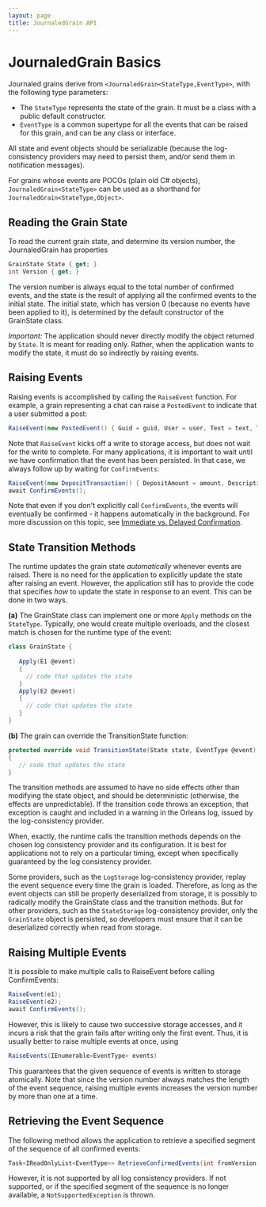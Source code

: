 ```yaml
---
layout: page
title: JournaledGrain API
---
```


# JournaledGrain Basics

Journaled grains derive from `<JournaledGrain<StateType,EventType>`, with the following type parameters:

* The `StateType` represents the state of the grain. It must be a class with a public default constructor.  
* `EventType` is a common supertype for all the events that can be raised for this grain, and can be any class or interface. 

All state and event objects should be serializable (because the log-consistency providers may need to persist them, and/or send them in notification messages). 

For grains whose events are POCOs (plain old C# objects),  `JournaledGrain<StateType>` can be used as a shorthand for `JournaledGrain<StateType,Object>`.

## Reading the Grain State

To read the current grain state, and determine its version number, the JournaledGrain has properties

```csharp
GrainState State { get; }
int Version { get; }
```

The version number is always equal to the total number of confirmed events, and the state is the result of applying all the confirmed events to the initial state. The initial state, which has version 0 (because no events have been applied to it), is determined by the default constructor of the GrainState class.

_Important:_ The application should never directly modify the object returned by `State`. It is meant for reading only. Rather, when the application wants to modify the state, it must do so indirectly by raising events.

## Raising Events

Raising events is accomplished by calling the `RaiseEvent` function. For example, a grain representing a chat can raise a `PostedEvent` to indicate that a user submitted a post:

```csharp
RaiseEvent(new PostedEvent() { Guid = guid, User = user, Text = text, Timestamp = DateTime.UtcNow });
```

Note that `RaiseEvent` kicks off a write to storage access, but does not wait for the write to complete. For many applications, it is important to wait until we have confirmation that the event has been persisted. In that case, we always follow up by waiting for `ConfirmEvents`:

```csharp
RaiseEvent(new DepositTransaction() { DepositAmount = amount, Description = description });
await ConfirmEvents();
```

Note that even if you don't explicitly call `ConfirmEvents`, the events will eventually be confirmed - it happens automatically in the background. For more discussion on this topic, see [Immediate vs. Delayed Confirmation](MultiVersion.md).

## State Transition Methods

The runtime updates the grain state _automatically_ whenever events are raised. There is no need for the application to explicitly update the state after raising an event. However, the application still has to provide the code that specifies _how_ to update the state in response to an event. This can be done in two ways.

**(a)** The GrainState class can implement one or more `Apply` methods on the `StateType`. Typically, one would create multiple overloads, and the closest match is chosen for the runtime type of the event:
```csharp
class GrainState {
   
   Apply(E1 @event)  
   {
     // code that updates the state
   }
   Apply(E2 @event)  
   {
     // code that updates the state
   }
}
```

**(b)** The grain can override the TransitionState function:
```csharp
protected override void TransitionState(State state, EventType @event)
{
   // code that updates the state
}
```

The transition methods are assumed to have no side effects other than modifying the state object, and should be deterministic (otherwise, the effects are unpredictable).  If the transition code throws an exception, that exception is caught and included in a warning in the Orleans log, issued by the log-consistency provider.  

When, exactly, the runtime calls the transition methods depends on the chosen log consistency provider and its configuration. It is best for applications not to rely on a particular timing, except when specifically guaranteed by the log consistency provider. 

Some providers, such as the `LogStorage` log-consistency provider, replay the event sequence every time the grain is loaded. Therefore, as long as the event objects can still be properly deserialized from storage, it is possibly to radically modify the GrainState class and the transition methods. But for other providers, such as the `StateStorage` log-consistency provider, only the `GrainState` object is persisted, so developers must ensure that it can be deserialized correctly when read from storage. 


## Raising Multiple Events

It is possible to make multiple calls to RaiseEvent before calling ConfirmEvents:

```csharp
RaiseEvent(e1);
RaiseEvent(e2);
await ConfirmEvents();
```

However, this is likely to cause two successive storage accesses, and it incurs a risk that the grain fails after writing only the first event. Thus, it is usually better to raise multiple events at once, using

```csharp
RaiseEvents(IEnumerable<EventType> events)
```

This guarantees that the given sequence of events is written to storage atomically. Note that since the version number always matches the length of the event sequence, raising multiple events increases the version number by more than one at a time.


## Retrieving the Event Sequence

The following method allows the application to retrieve a specified segment of the sequence of all confirmed events:

```csharp
Task<IReadOnlyList<EventType>> RetrieveConfirmedEvents(int fromVersion, int toVersion)
```

However, it is not supported by all log consistency providers. If not supported, or if the specified segment of the sequence is no longer available, a `NotSupportedException` is thrown. 




